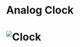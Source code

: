 <h1>Analog Clock<h1>

![Clock](https://user-images.githubusercontent.com/96315482/184502681-d0d51af6-6829-4a05-bbaf-2d35d6995b35.gif)




